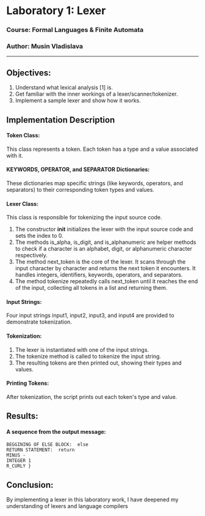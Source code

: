 # Laboratory 1: Lexer

### Course: Formal Languages & Finite Automata
### Author: Musin Vladislava

----


## Objectives:
1. Understand what lexical analysis [1] is.
2. Get familiar with the inner workings of a lexer/scanner/tokenizer.
3. Implement a sample lexer and show how it works.

## Implementation Description

#### Token Class:
This class represents a token. Each token has a type and a value associated with it.

#### KEYWORDS, OPERATOR, and SEPARATOR Dictionaries:
These dictionaries map specific strings (like keywords, operators, and separators) to their corresponding token types and values.

#### Lexer Class:
This class is responsible for tokenizing the input source code.
1. The constructor __init__ initializes the lexer with the input source code and sets the index to 0.
2. The methods is_alpha, is_digit, and is_alphanumeric are helper methods to check if a character is an alphabet, digit, or alphanumeric character respectively.
3. The method next_token is the core of the lexer. It scans through the input character by character and returns the next token it encounters. It handles integers, identifiers, keywords, operators, and separators.
4. The method tokenize repeatedly calls next_token until it reaches the end of the input, collecting all tokens in a list and returning them.

#### Input Strings:
Four input strings input1, input2, input3, and input4 are provided to demonstrate tokenization.

#### Tokenization:
1. The lexer is instantiated with one of the input strings.
2. The tokenize method is called to tokenize the input string.
3. The resulting tokens are then printed out, showing their types and values.

#### Printing Tokens:
After tokenization, the script prints out each token's type and value.

## Results:
#### A sequence from the output message:
```
BEGGINING OF ELSE BLOCK:  else
RETURN STATEMENT:  return
MINUS -
INTEGER 1
R_CURLY }
```

## Conclusion:
By implementing a lexer in this laboratory work, I have deepened my understanding of lexers and language compilers
